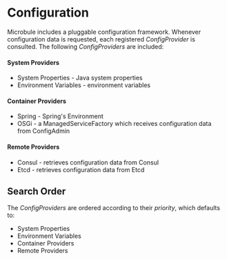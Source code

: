 # Configuration

Microbule includes a pluggable configuration framework.  Whenever configuration data is requested, each registered *ConfigProvider* is consulted.  The following *ConfigProviders* are included: 

#### System Providers
* System Properties - Java system properties
* Environment Variables - environment variables

#### Container Providers
* Spring - Spring's Environment
* OSGi - a ManagedServiceFactory which receives configuration data from ConfigAdmin

#### Remote Providers
* Consul - retrieves configuration data from Consul
* Etcd - retrieves configuration data from Etcd 

## Search Order
The *ConfigProviders* are ordered according to their *priority*, which defaults to:

* System Properties
* Environment Variables
* Container Providers
* Remote Providers
